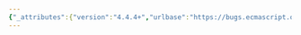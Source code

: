 ```yaml
---
{"_attributes":{"version":"4.4.4+","urlbase":"https://bugs.ecmascript.org/","maintainer":"dherman@mozilla.com"},"bug":{"bug_id":3885,"creation_ts":"2015-02-13 14:29:00 -0800","short_desc":"15.2.1.16.5: \"Evaluate\" and extraneous \"is\"","delta_ts":"2015-02-19 19:11:12 -0800","product":"Draft for 6th Edition","component":"editorial issue","version":"Rev 33: February 12, 2015 Draft","rep_platform":"All","op_sys":"All","bug_status":"RESOLVED","resolution":"FIXED","priority":"Normal","bug_severity":"normal","everconfirmed":true,"reporter":{"uid":"jmdyck","name":"Michael Dyck"},"assigned_to":{"uid":"allen","name":"Allen Wirfs-Brock"},"long_desc":[{"commentid":12587,"comment_count":0,"who":{"uid":"jmdyck","name":"Michael Dyck"},"bug_when":"2015-02-13 14:29:45 -0800","thetext":"In 15.2.1.16.5 \"ModuleEvaluation() Concrete Method\",\nthe preamble says:\n    The concrete method Evaluate of a Source Text Module Record\n    is performs the following steps:\n\ns|Evaluate|ModuleEvaluation|, presumably.\n\nDelete \"is\"."},{"commentid":12604,"comment_count":1,"who":{"uid":"allen","name":"Allen Wirfs-Brock"},"bug_when":"2015-02-13 15:21:27 -0800","thetext":"fixed in rev34 editor's draft"},{"commentid":13164,"comment_count":2,"who":{"uid":"allen","name":"Allen Wirfs-Brock"},"bug_when":"2015-02-19 19:11:12 -0800","thetext":"fixed in rev34"}]}}
---
```

